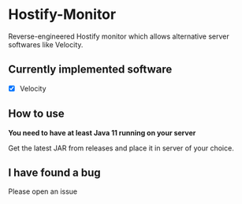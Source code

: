 # Hostify-Monitor
Reverse-engineered Hostify monitor which allows alternative server softwares like Velocity.

## Currently implemented software
- [x] Velocity

## How to use
**You need to have at least Java 11 running on your server**

Get the latest JAR from releases and place it in server of your choice.

## I have found a bug
Please open an issue
